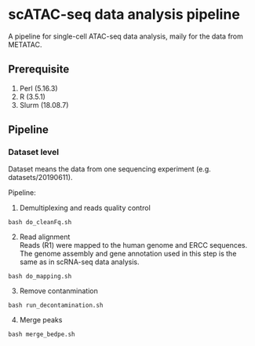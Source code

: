 # scATAC-seq data analysis pipeline
A pipeline for single-cell ATAC-seq data analysis, maily for the data from METATAC.

## Prerequisite
1. Perl (5.16.3)  
2. R (3.5.1)  
3. Slurm (18.08.7)

## Pipeline
### Dataset level
Dataset means the data from one sequencing experiment (e.g. datasets/20190611).

Pipeline:
1. Demultiplexing and reads quality control  
```
bash do_cleanFq.sh
```
2. Read alignment  
Reads (R1) were mapped to the human genome and ERCC sequences.  
The genome assembly and gene annotation used in this step is the same as in scRNA-seq data analysis.
```
bash do_mapping.sh
```
3. Remove contanmination  
```
bash run_decontamination.sh
```
4. Merge peaks  
```
bash merge_bedpe.sh
```
